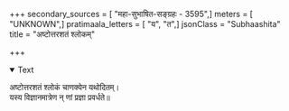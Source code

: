 +++
secondary_sources = [ "महा-सुभाषित-सङ्ग्रहः - 3595",]
meters = [ "UNKNOWN",]
pratimaala_letters = [ "य", "त",]
jsonClass = "Subhaashita"
title = "अष्टोत्तरशतं श्लोकम्"

+++

<details open><summary>Text</summary>

अष्टोत्तरशतं श्लोकं चाणक्येन यथोदितम्।  
यस्य विज्ञानमात्रेण न् णां प्रज्ञा प्रवर्धते॥
</details>
